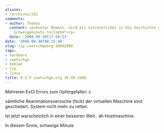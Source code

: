 ```yaml
---
aliases:
- /archives/282
comments:
- author: Thomas
  content: <p>Dieser Moment, wird als schrecklicher in die Geschichte eingehen.</p><p>*an
    Schweigeminute teilnehm*</p>
  date: '2008-09-30T17:59:23'
date: '2008-09-30T08:15:48'
slug: rip-zwetschgeorg-30092008
tags:
- hardware
- zwetschge
- debian
- rip
- linux
title: R.I.P zwetschge.org 30.09.2008
---
```


Mehreren Ext3 Errors zum Opfergefallen :(

sämtliche Reanimationsversuche (fsck) der virtuellen Maschine sind
gescheitert. System nicht mehr zu retten.

Ist jetzt warscheinlich in einer besseren Welt.. äh Hostmaschine.

In diesem Sinne,
*schweige Minute*
